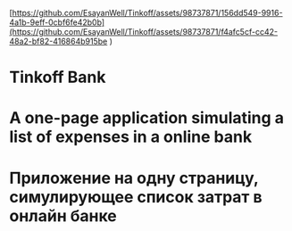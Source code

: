 
[https://github.com/EsayanWell/Tinkoff/assets/98737871/156dd549-9916-4a1b-9eff-0cbf6fe42b0b](https://github.com/EsayanWell/Tinkoff/assets/98737871/f4afc5cf-cc42-48a2-bf82-416864b915be
)

# Tinkoff Bank
# A one-page application simulating a list of expenses in a online bank
# Приложение на одну страницу, симулирующее список затрат в онлайн банке
